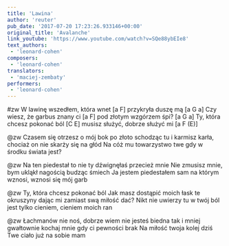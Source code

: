 ```yaml
---
title: 'Lawina'
author: 'reuter'
pub_date: '2017-07-20 17:23:26.933146+00:00'
original_title: 'Avalanche'
link_youtube: 'https://www.youtube.com/watch?v=SQe88ybEIe8'
text_authors:
 - 'leonard-cohen'
composers:
 - 'leonard-cohen'
translators:
 - 'maciej-zembaty'
performers:
 - 'leonard-cohen'
---
```


#zw
W lawinę wszedłem, która wnet [a F]
przykryła duszę mą [a G a]
Czy wiesz, że garbus znany ci [a F] 
pod złotym wzgórzem śpi? [a G a]
Ty, która chcesz pokonać ból [C E]
musisz służyć, dobrze służyć mi [a F (E)]

@zw
Czasem się otrzesz o mój bok 
po złoto schodząc tu 
i karmisz karła, chociaż on 
nie skarży się na głód 
Na cóż mu towarzystwo twe 
gdy w środku świata jest? 

@zw
Na ten piedestał to nie ty 
dźwignęłaś przecież mnie 
Nie zmusisz mnie, bym ukląkł 
nagością budząc śmiech 
Ja jestem piedestałem sam 
na którym wznosi, wznosi się mój garb 

@zw
Ty, która chcesz pokonać ból 
Jak masz dostąpić moich łask 
te okruszyny dając mi 
zamiast swą miłość dać? 
Nikt nie uwierzy tu w twój ból 
jest tylko cieniem, cieniem moich ran 

@zw
Łachmanów nie noś, dobrze wiem 
nie jesteś biedna tak 
i mniej gwałtownie kochaj mnie 
gdy ci pewności brak 
Na miłość twoja kolej dziś 
Twe ciało już na sobie mam